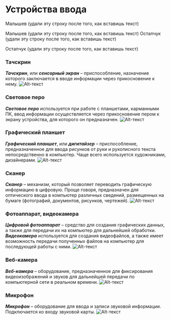 Устройства ввода
===========
Малышев (удали эту строку после того, как вставишь текст)

Малышев (удали эту строку после того, как вставишь текст)
Остапчук (удали эту строку после того, как вставишь текст)

Остапчук (удали эту строку после того, как вставишь текст)
### Тачскрин
___Тачскрин___, или ___сенсорный экран___ – приспособление, назначение которого заключается в вводе информации через прикосновение к нему.
![Alt-текст](https://wiki.fenix.help/common/upload/ckeditor/2020/10/01/d41d8c--1601551867.jpg "Тачскрин")
### Световое перо
___Световое перо___ используется при работе с планшетами, карманными ПК, ввод информации осуществляется через прикосновение пером к экрану устройства, для которого он предназначен.
![Alt-текст](https://wiki.fenix.help/common/upload/ckeditor/2020/10/01/9edb96-pero-1601551885.jpg "Световое перо")
### Графический планшет
___Графический планшет___, или ___дигитайзер___ – приспособление, предназначенное для ввода рисунков от руки и рукописного текста непосредственно в компьютер. Чаще всего используется художниками, дизайнерами.
![Alt-текст](https://wiki.fenix.help/common/upload/ckeditor/2020/10/01/ada0b2-planshet-1601551903.jpg "Дигитайзер")
### Сканер
___Сканер___ – механизм, который позволяет переводить графическую информацию в цифровую. Проще говоря, предназначен для оптического ввода в компьютер различных сведений, размещенных на бумаге (фотографий, документов, рисунков, чертежей).
![Alt-текст](https://wiki.fenix.help/common/upload/ckeditor/2020/10/01/d41d8c--1601551919.jpg "Сканер")
### Фотоаппарат, видеокамера
___Цифровой фотоаппарат___ – средство для создания графических данных, а также для передачи их на компьютер для дальнейшей обработки.
___Видеокамера___ используется для создания видеофайлов, а также имеет возможность передачи полученных файлов на компьютер для последующей работы с ними.
![Alt-текст](https://wiki.fenix.help/common/upload/ckeditor/2020/10/01/d41d8c--1601551937.jpg "Фотоаппарат")
### Веб-камера
___Веб-камера___ – оборудование, предназначенное для фиксирования видеоизображений и звуков для дальнейшей передачи по компьютерной сети в реальном времени.
![Alt-текст](https://wiki.fenix.help/common/upload/ckeditor/2020/10/01/58f814--kamera-1601551952.jpg "Веб-камера")
### Микрофон
___Микрофон___ – оборудование для ввода и записи звуковой информации. Подключается ко входу звуковой карты.
![Alt-текст](https://wiki.fenix.help/common/upload/ckeditor/2020/10/01/d41d8c--1601551969.jpg "МИкрофон")

